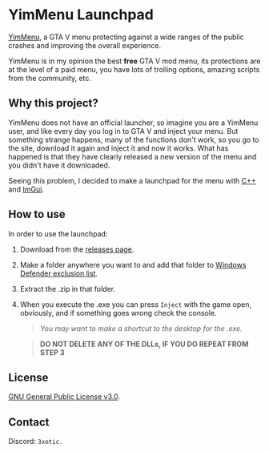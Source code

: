 # YimMenu Launchpad

[YimMenu](https://github.com/YimMenu/YimMenu), a GTA V menu protecting against a wide ranges of the public crashes and improving the overall experience.

YimMenu is in my opinion the best **free** GTA V mod menu, its protections are at the level of a paid menu, you have lots of trolling options, amazing scripts from the community, etc.

## Why this project?

YimMenu does not have an official launcher, so imagine you are a YimMenu user, and like every day you log in to GTA V and inject your menu. But something strange happens, many of the functions don't work, so you go to the site, download it again and inject it and now it works. What has happened is that they have clearly released a new version of the menu and you didn't have it downloaded.

Seeing this problem, I decided to make a launchpad for the menu with [C++](https://es.wikipedia.org/wiki/C%2B%2B) and [ImGui](https://github.com/ocornut/imgui).

## How to use

In order to use the launchpad:

1. Download from the [releases page]().
2. Make a folder anywhere you want to and add that folder to [Windows Defender exclusion list](https://support.microsoft.com/en-us/windows/add-an-exclusion-to-windows-security-811816c0-4dfd-af4a-47e4-c301afe13b26).
3. Extract the .zip in that folder.
4. When you execute the .exe you can press `Inject` with the game open, obviously, and if something goes wrong check the console.

   > _You may want to make a shortcut to the desktop for the .exe._

   > **DO NOT DELETE ANY OF THE DLLs, IF YOU DO REPEAT FROM STEP 3**

## License

[GNU General Public License v3.0](https://choosealicense.com/licenses/gpl-3.0/).

## Contact

Discord: `3xotic.`

